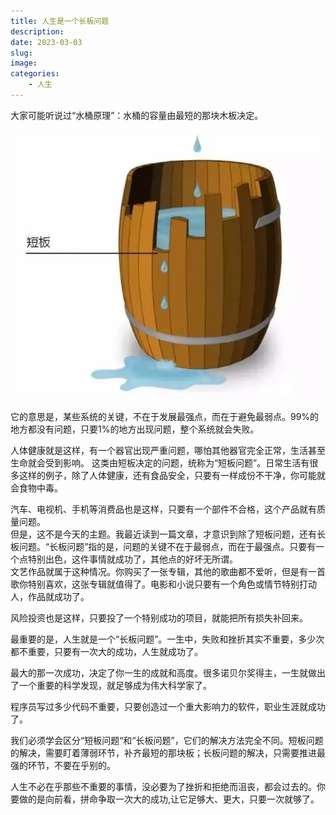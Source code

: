 ```yaml
---
title: 人生是一个长板问题
description: 
date: 2023-03-03
slug: 
image: 
categories:
    - 人生
---
```

  大家可能听说过“水桶原理”：水桶的容量由最短的那块木板决定。

  <img src="https://raw.githubusercontent.com/Sunzijie/picplus/main/2023%E5%B9%B4/6%E6%9C%88/mmexport1687705705877.jpg" alt="mmexport1687705705877.jpg" title="mmexport1687705705877.jpg" />

它的意思是，某些系统的关键，不在于发展最强点，而在于避免最弱点。99%的地方都没有问题，只要1%的地方出现问题，整个系统就会失败。

人体健康就是这样，有一个器官出现严重问题，哪怕其他器官完全正常，生活甚至生命就会受到影响。
这类由短板决定的问题，统称为“短板问题”。日常生活有很多这样的例子，除了人体健康，还有食品安全，只要有一样成份不干净，你可能就会食物中毒。

汽车、电视机、手机等消费品也是这样，只要有一个部件不合格，这个产品就有质量问题。
<br>
但是，这不是今天的主题。我最近读到一篇文章，才意识到除了短板问题，还有长板问题。“长板问题”指的是，问题的关键不在于最弱点，而在于最强点。只要有一个点特别出色，这件事情就成功了，其他点的好坏无所谓。
<br>
文艺作品就属于这种情况。你购买了一张专辑，其他的歌曲都不爱听，但是有一首歌你特别喜欢，这张专辑就值得了。电影和小说只要有一个角色或情节特别打动人，作品就成功了。

风险投资也是这样，只要投了一个特别成功的项目，就能把所有损失补回来。
    
最重要的是，人生就是一个“长板问题”。一生中，失败和挫折其实不重要，多少次都不重要，只要有一次大的成功，人生就成功了。
    
最大的那一次成功，决定了你一生的成就和高度。很多诺贝尔奖得主，一生就做出了一个重要的科学发现，就足够成为伟大科学家了。
    
程序员写过多少代码不重要，只要创造过一个重大影响力的软件，职业生涯就成功了。
    
我们必须学会区分“短板问题“和“长板问题”，它们的解决方法完全不同。短板问题的解决，需要盯着薄弱环节，补齐最短的那块板；长板问题的解决，只需要推进最强的环节，不要在乎别的。
    
人生不必在乎那些不重要的事情，没必要为了挫折和拒绝而沮丧，都会过去的。你要做的是向前看，拼命争取一次大的成功,让它足够大、更大，只要一次就够了。
<br>